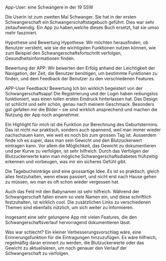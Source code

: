 App-User: eine Schwangere in der 19 SSW

Die Userin ist zum zweiten Mal Schwanger. Sie hat in der ersten Schwangerschaft ein Schwangerschaftstagebuch geführt. Dies war sehr zeitaufwendig. 
Ein App zu haben,welche dieses Buch ersetzt, hat sie umso mehr fasziniert. 


Hypothese und Bewertung
Hypothese: Wir möchten herausfinden, ob Benutzer versteht, wie sie die wichtigsten Funktionen nutzen können, wie zum Beispiel den Schwangerschaftsfortschritt verfolgen, Gesundheitsinformationen finden.

Bewertung der APP: Wir bewerten den Erfolg anhand der Leichtigkeit der Navigation, der Zeit, die Benutzer benötigen, um bestimmte Funktionen zu finden, und dem Feedback der Benutzer zu den verschiedenen Features.

APP-User Feedback/ Bewertung
Ich bin wirklich begeistert von der Schwangerschaftsapp! Die Registrierung und der Login haben reibungslos funktioniert, was einen tollen ersten Eindruck hinterlassen hat. Das Design ist schlicht und sehr schön, genau nach meinem Geschmack. Besonders gut gefallen mir die Bilder – sie sind wirklich ansprechend und machen die Nutzung der App noch angenehmer.

Ein Highlight für mich ist die Funktion zur Berechnung des Geburtstermins. Das ist nicht nur praktisch, sondern auch spannend, weil man immer wieder nachschauen kann, wie weit es noch bis zum grossen Tag ist. Ausserdem finde ich es super, dass man sein Gewicht und den Blutzuckerwert eintragen kann. Vor allem die Möglichkeit, das Gewicht zu dokumentieren und per Kurve zu verfolgen, ist sehr hilfreich. Durch das Verfolgen der Blutzuckerwerte kann man mögliche Schwangerschaftsdiabetes frühzeitig erkennen und vorbeugen, was mir ein sicheres Gefühl gibt.

Die Tagebucheinträge sind eine grossartige Idee. Es ist so praktisch, gleich alles festzuhalten, wenn etwas passiert, und nicht erst nach Hause gehen zu müssen, wo man es oft schon wieder vergessen hat.

Auch das Feld mit den Babynamen ist sehr hilfreich. Während der Schwangerschaft fallen einem so viele Namen ein, und diese schriftlich festzuhalten, ist wirklich cool. Die zusätzlichen Links zu verschiedenen Themen sind ebenfalls nützlich, um sich weiter zu informieren.

Insgesamt eine sehr gelungene App mit vielen Features, die den Schwangerschaftsverlauf hervorragend dokumentieren lässt. 



Was war schlecht?
Ein kleiner Verbesserungsvorschlag wäre, eine Erinnerungsfunktion für die Eintragungen hinzuzufügen. Es wäre hilfreich, regelmäßig daran erinnert zu werden, die Blutzuckerwerte oder das Gewicht zu aktualisieren, um noch genauer den Verlauf der Schwangerschaft zu verfolgen.
